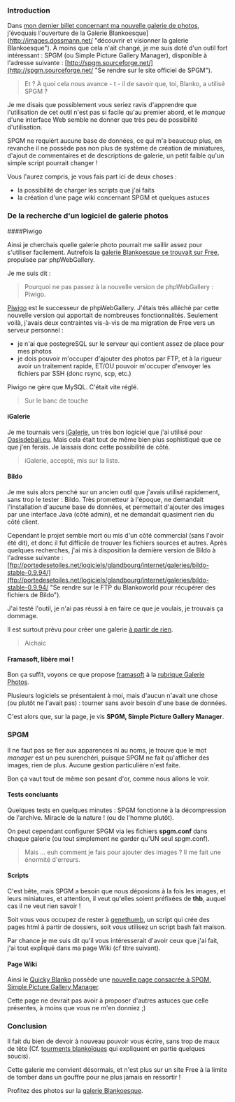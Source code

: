 ### Introduction

Dans [mon dernier billet concernant ma nouvelle galerie de photos](${BASE_URL}/archives/2009/06/10/ouverture_de_la_galerie_blankoesque/index.html "lire le billet sur la nouvelle galerie blankoesque du Blankoworld"), j'évoquais l'ouverture de la Galerie Blankoesque](http://images.dossmann.net/ "découvrir et visionner la galerie Blankoesque").
À moins que cela n'ait changé, je me suis doté d'un outil fort intéressant : SPGM (ou Simple Picture Gallery Manager), disponible à l'adresse suivante : [http://spgm.sourceforge.net/](http://spgm.sourceforge.net/ "Se rendre sur le site officiel de SPGM").

> Et ? À quoi cela nous avance - t - il de savoir que, toi, Blanko, a utilisé SPGM ?

Je me disais que possiblement vous seriez ravis d'apprendre que l'utilisation de cet outil n'est pas si facile qu'au premier abord, et le *manque* d'une interface Web semble ne donner que très peu de possibilité d'utilisation.

SPGM ne requièrt aucune base de données, ce qui m'a beaucoup plus, en revanche il ne possède pas non plus de système de création de miniatures, d'ajout de commentaires et de descriptions de galerie, un petit faible qu'un simple script pourrait changer !

Vous l'aurez compris, je vous fais part ici de deux choses :

 * la possibilité de charger les scripts que j'ai faits
 * la création d'une page wiki concernant SPGM et quelques astuces

### De la recherche d'un logiciel de galerie photos

####Piwigo

Ainsi je cherchais quelle galerie photo pourrait me saillir assez pour s'utiliser facilement. Autrefois la [galerie Blankoesque se trouvait sur Free](http://blankoworld.free.fr/images/ "Visionner l'ancienne galerie de photo de Blanko"), propulsée par phpWebGallery.

Je me suis dit : 

> Pourquoi ne pas passez à la nouvelle version de phpWebGallery : Piwigo.

[Piwigo](http://fr.piwigo.org/ "Se rendre sur le site officiel de Piwigo") est le successeur de phpWebGallery. J'étais très alléché par cette nouvelle version qui apportait de nombreuses fonctionnalités.
Seulement voilà, j'avais deux contraintes vis-à-vis de ma migration de Free vers un serveur personnel : 

  * je n'ai que postegreSQL sur le serveur qui contient assez de place pour mes photos
  * je dois pouvoir m'occuper d'ajouter des photos par FTP, et à la rigueur avoir un traitement rapide, ET/OU pouvoir m'occuper d'envoyer les fichiers par SSH (donc rsync, scp, etc.)

Piwigo ne gère que MySQL. C'était vite réglé.

> Sur le banc de touche

#### iGalerie

Je me tournais vers [iGalerie](http://www.igalerie.org/ "Se rendre sur la page officielle d'iGalerie"), un très bon logiciel que j'ai utilisé pour [Oasisdebali.eu](http://oasisdebali.eu/ "Visiter le site de l'Oasis de Bali, vente de meuble"). Mais cela était tout de même bien plus sophistiqué que ce que j'en ferais. Je laissais donc cette possibilité de côté.

> iGalerie, accepté, mis sur la liste.

#### Bildo

Je me suis alors penché sur un ancien outil que j'avais utilisé rapidement, sans trop le tester : Bildo. Très prometteur à l'époque, ne demandait l'installation d'aucune base de données, et permettait d'ajouter des images par une interface Java (côté admin), et ne demandait quasiment rien du côté client.

Cependant le projet semble mort ou mis d'un côté commercial (sans l'avoir été dit), et donc il fut difficile de trouver les fichiers sources et autres. Après quelques recherches, j'ai mis à disposition la dernière version de Bildo à l'adresse suivante : [ftp://portedesetoiles.net/logiciels/glandbourg/internet/galeries/bildo-stable-0.9.94/](ftp://portedesetoiles.net/logiciels/glandbourg/internet/galeries/bildo-stable-0.9.94/ "Se rendre sur le FTP du Blankoworld pour récupérer des fichiers de Bildo").

J'ai testé l'outil, je n'ai pas réussi à en faire ce que je voulais, je trouvais ça dommage.

Il est surtout prévu pour créer une galerie <u>à partir de rien</u>.

> Aichaic

#### Framasoft, libère moi !

Bon ça suffit, voyons ce que propose [framasoft](http://www.framasoft.net/ "Se rendre sur la page d'accueil de Framasoft") à la [rubrique Galerie Photos](http://www.framasoft.net/rubrique387.html "Se rendre sur la page dédiée à la galerie photo sous Framasoft").

Plusieurs logiciels se présentaient à moi, mais d'aucun n'avait une chose (ou plutôt ne l'avait pas) : tourner sans avoir besoin d'une base de données.

C'est alors que, sur la page, je vis **SPGM, Simple Picture Gallery Manager**.

### SPGM

Il ne faut pas se fier aux apparences ni au noms, je trouve que le mot *manager* est un peu surenchéri, puisque SPGM ne fait qu'afficher des images, rien de plus. Aucune gestion particulière n'est faite.

Bon ça vaut tout de même son pesant d'or, comme nous allons le voir.

#### Tests concluants

Quelques tests en quelques minutes : SPGM fonctionne à la décompression de l'archive. Miracle de la nature ! (ou de l'homme plutôt).

On peut cependant configurer SPGM via les fichiers **spgm.conf** dans chaque galerie (ou tout simplement ne garder qu'UN seul spgm.conf).

> Mais ... euh comment je fais pour ajouter des images ? Il me fait une énormité d'erreurs.

#### Scripts

C'est bête, mais SPGM a besoin que nous déposions à la fois les images, et leurs miniatures, et attention, il veut qu'elles soient préfixées de **__thb__**, auquel cas il ne veut rien savoir !

Soit vous vous occupez de rester à [genethumb](http://sam.zoy.org/projects/genethumb/ "Se rendre sur la page officielle du projet genethumb"), un script qui crée des pages html à partir de dossiers, soit vous utilisez un script bash fait maison.

Par chance je me suis dit qu'il vous intéresserait d'avoir ceux que j'ai fait, j'ai tout expliqué dans ma page Wiki (cf titre suivant).

#### Page Wiki

Ainsi le [Quicky Blanko](/wiki/ "Se rendre sur la page d'accueil du Quicky Blanko") possède une [nouvelle page consacrée à SPGM, Simple Picture Gallery Manager](/wiki/doku.php?id=configurations:spgm:index "Se rendre sur la page proposant les scripts de SPGM produits par Blankoworld").

Cette page ne devrait pas avoir à proposer d'autres astuces que celle présentes, à moins que vous ne m'en donniez ;) 

### Conclusion

Il fait du bien de devoir à nouveau pouvoir vous écrire, sans trop de maux de tête (Cf. [tourments blankoïques](${BASE_URL}/archives/2009/04/07/tourment_blanko&iuml;que/index.html) qui expliquent en partie quelques soucis).

Cette galerie me convient désormais, et n'est plus sur un site Free à la limite de tomber dans un gouffre pour ne plus jamais en ressortir !

Profitez des photos sur la [galerie Blankoesque](http://images.dossmann.net/ "Découvrir la galerie Blankoesque").


